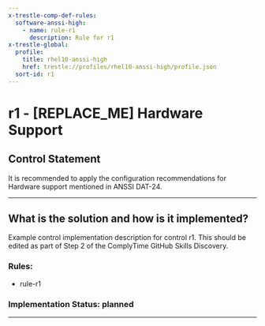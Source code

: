```yaml
---
x-trestle-comp-def-rules:
  software-anssi-high:
    - name: rule-r1
      description: Rule for r1
x-trestle-global:
  profile:
    title: rhel10-anssi-high
    href: trestle://profiles/rhel10-anssi-high/profile.json
  sort-id: r1
---
```


# r1 - \[REPLACE_ME\] Hardware Support

## Control Statement

It is recommended to apply the configuration recommendations for Hardware support mentioned in ANSSI DAT-24.

______________________________________________________________________

## What is the solution and how is it implemented?

<!-- For implementation status enter one of: implemented, partial, planned, alternative, not-applicable -->

<!-- Note that the list of rules under ### Rules: is read-only and changes will not be captured after assembly to JSON -->

<!-- Add control implementation description here for control: r1 -->
Example control implementation description for control r1. This should be edited as part of Step 2 of the ComplyTime GitHub Skills Discovery.

### Rules:

  - rule-r1

### Implementation Status: planned

______________________________________________________________________
